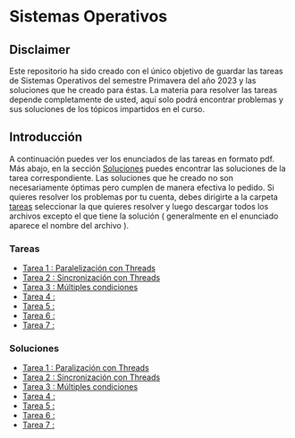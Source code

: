 # Sistemas Operativos
## Disclaimer
Este repositorio ha sido creado con el único objetivo de guardar las tareas de Sistemas Operativos del semestre Primavera del año 2023 y las soluciones que he creado para éstas. La materia para resolver las tareas depende completamente de usted, aquí solo podrá encontrar problemas y sus soluciones de los tópicos impartidos en el curso.
## Introducción
A continuación puedes ver los enunciados de las tareas en formato pdf. Más abajo, en la sección [Soluciones](#soluciones) puedes encontrar las soluciones de la tarea correspondiente. Las soluciones que he creado no son necesariamente óptimas pero cumplen de manera efectiva lo pedido. Si quieres resolver los problemas por tu cuenta, debes dirigirte a la carpeta [tareas](https://github.com/Gon-Code/SOS_2023-2/tree/main/tareas) seleccionar la que quieres resolver y luego descargar todos los archivos excepto el que tiene la solución ( generalmente en el enunciado aparece el nombre del archivo ).
### Tareas
- [Tarea 1 : Paralelización con Threads](https://github.com/Gon-Code/SOS_2023-2/blob/main/img/Tarea_1_SO.pdf)
- [Tarea 2 : Sincronización con Threads](https://github.com/Gon-Code/SOS_2023-2/blob/main/img/Tarea_2_SO.pdf)
- [Tarea 3 : Múltiples condiciones](https://github.com/Gon-Code/SOS_2023-2/blob/main/img/Tarea_3_SO.pdf)
- [Tarea 4 :](https://github.com/Gon-Code/SOS_2023-2/blob/main/img/Tarea_4_PSS.pdf)
- [Tarea 5 :](https://github.com/Gon-Code/SOS_2023-2/blob/main/img/Tarea_5_PSS.pdf)
- [Tarea 6 :](https://github.com/Gon-Code/SOS_2023-2/blob/main/img/Tarea_6_PSS.pdf)
- [Tarea 7 :](https://github.com/Gon-Code/SOS_2023-2/blob/main/img/Tarea_7_PSS.pdf)


### Soluciones
- [Tarea 1 : Paralización con Threads](https://github.com/Gon-Code/SOS_2023-2/blob/main/tareas/t1/integral.c)
- [Tarea 2 : Sincronización con Threads](https://github.com/Gon-Code/SOS_2023-2/blob/main/tareas/t2/equipo.c)
- [Tarea 3 : Múltiples condiciones](https://github.com/Gon-Code/SOS_2023-2/blob/main/tareas/t3/subasta.c)
- [Tarea 4 :](https://github.com/Gon-Code/SOS_2023-2/blob/main/tareas/t4)
- [Tarea 5 :](https://github.com/Gon-Code/SOS_2023-2/blob/main/tareas/t5) 
- [Tarea 6 :](https://github.com/Gon-Code/SOS_2023-2/blob/main/tareas/t6)
- [Tarea 7 :](https://github.com/Gon-Code/SOS_2023-2/blob/main/tareas/t7)

